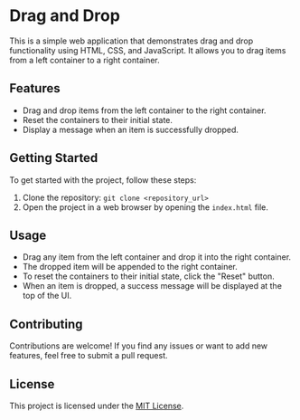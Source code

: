 # Drag and Drop 

This is a simple web application that demonstrates drag and drop functionality using HTML, CSS, and JavaScript. It allows you to drag items from a left container to a right container.

## Features

- Drag and drop items from the left container to the right container.
- Reset the containers to their initial state.
- Display a message when an item is successfully dropped.

## Getting Started

To get started with the project, follow these steps:

1. Clone the repository: `git clone <repository_url>`
2. Open the project in a web browser by opening the `index.html` file.

## Usage

- Drag any item from the left container and drop it into the right container.
- The dropped item will be appended to the right container.
- To reset the containers to their initial state, click the "Reset" button.
- When an item is dropped, a success message will be displayed at the top of the UI.

## Contributing

Contributions are welcome! If you find any issues or want to add new features, feel free to submit a pull request.

## License

This project is licensed under the [MIT License](LICENSE).

